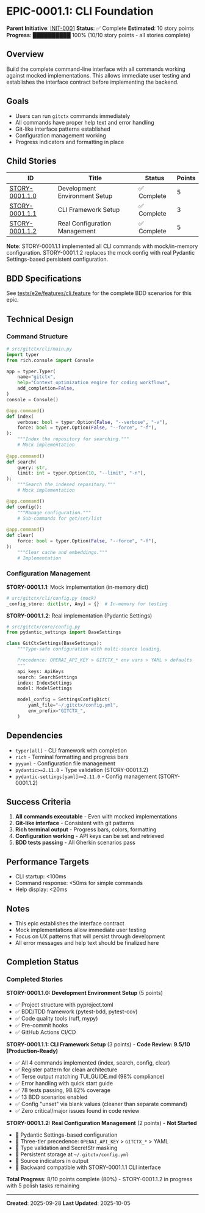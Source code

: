 # EPIC-0001.1: CLI Foundation

**Parent Initiative**: [INIT-0001](../README.md)
**Status**: ✅ Complete
**Estimated**: 10 story points
**Progress**: ██████████ 100% (10/10 story points - all stories complete)

## Overview

Build the complete command-line interface with all commands working against mocked implementations. This allows immediate user testing and establishes the interface contract before implementing the backend.

## Goals

- Users can run `gitctx` commands immediately
- All commands have proper help text and error handling  
- Git-like interface patterns established
- Configuration management working
- Progress indicators and formatting in place

## Child Stories

| ID | Title | Status | Points |
|----|-------|--------|--------|
| [STORY-0001.1.0](STORY-0001.1.0/README.md) | Development Environment Setup | ✅ Complete | 5 |
| [STORY-0001.1.1](STORY-0001.1.1/README.md) | CLI Framework Setup | ✅ Complete | 3 |
| [STORY-0001.1.2](STORY-0001.1.2/README.md) | Real Configuration Management | ✅ Complete | 5 |

**Note**: STORY-0001.1.1 implemented all CLI commands with mock/in-memory configuration. STORY-0001.1.2 replaces the mock config with real Pydantic Settings-based persistent configuration.

## BDD Specifications

See [tests/e2e/features/cli.feature](../../../../tests/e2e/features/cli.feature) for the complete BDD scenarios for this epic.

## Technical Design

### Command Structure

```python
# src/gitctx/cli/main.py
import typer
from rich.console import Console

app = typer.Typer(
    name="gitctx",
    help="Context optimization engine for coding workflows",
    add_completion=False,
)
console = Console()

@app.command()
def index(
    verbose: bool = typer.Option(False, "--verbose", "-v"),
    force: bool = typer.Option(False, "--force", "-f"),
):
    """Index the repository for searching."""
    # Mock implementation
    
@app.command()
def search(
    query: str,
    limit: int = typer.Option(10, "--limit", "-n"),
):
    """Search the indexed repository."""
    # Mock implementation

@app.command()
def config():
    """Manage configuration."""
    # Sub-commands for get/set/list
    
@app.command()
def clear(
    force: bool = typer.Option(False, "--force", "-f"),
):
    """Clear cache and embeddings."""
    # Implementation
```

### Configuration Management

**STORY-0001.1.1**: Mock implementation (in-memory dict)
```python
# src/gitctx/cli/config.py (mock)
_config_store: dict[str, Any] = {}  # In-memory for testing
```

**STORY-0001.1.2**: Real implementation (Pydantic Settings)
```python
# src/gitctx/core/config.py
from pydantic_settings import BaseSettings

class GitCtxSettings(BaseSettings):
    """Type-safe configuration with multi-source loading.

    Precedence: OPENAI_API_KEY > GITCTX_* env vars > YAML > defaults
    """
    api_keys: ApiKeys
    search: SearchSettings
    index: IndexSettings
    model: ModelSettings

    model_config = SettingsConfigDict(
        yaml_file="~/.gitctx/config.yml",
        env_prefix="GITCTX_",
    )
```

## Dependencies

- `typer[all]` - CLI framework with completion
- `rich` - Terminal formatting and progress bars
- `pyyaml` - Configuration file management
- `pydantic>=2.11.0` - Type validation (STORY-0001.1.2)
- `pydantic-settings[yaml]>=2.11.0` - Config management (STORY-0001.1.2)

## Success Criteria

1. **All commands executable** - Even with mocked implementations
2. **Git-like interface** - Consistent with git patterns
3. **Rich terminal output** - Progress bars, colors, formatting
4. **Configuration working** - API keys can be set and retrieved
5. **BDD tests passing** - All Gherkin scenarios pass

## Performance Targets

- CLI startup: <100ms
- Command response: <50ms for simple commands
- Help display: <20ms

## Notes

- This epic establishes the interface contract
- Mock implementations allow immediate user testing
- Focus on UX patterns that will persist through development
- All error messages and help text should be finalized here

## Completion Status

### Completed Stories

**STORY-0001.1.0: Development Environment Setup** (5 points)
- ✅ Project structure with pyproject.toml
- ✅ BDD/TDD framework (pytest-bdd, pytest-cov)
- ✅ Code quality tools (ruff, mypy)
- ✅ Pre-commit hooks
- ✅ GitHub Actions CI/CD

**STORY-0001.1.1: CLI Framework Setup** (3 points) - **Code Review: 9.5/10 (Production-Ready)**
- ✅ All 4 commands implemented (index, search, config, clear)
- ✅ Register pattern for clean architecture
- ✅ Terse output matching TUI_GUIDE.md (98% compliance)
- ✅ Error handling with quick start guide
- ✅ 78 tests passing, 98.82% coverage
- ✅ 13 BDD scenarios enabled
- ✅ Config "unset" via blank values (cleaner than separate command)
- ✅ Zero critical/major issues found in code review

**STORY-0001.1.2: Real Configuration Management** (2 points) - **Not Started**
- 🔵 Pydantic Settings-based configuration
- 🔵 Three-tier precedence: `OPENAI_API_KEY` > `GITCTX_*` > YAML
- 🔵 Type validation and SecretStr masking
- 🔵 Persistent storage at `~/.gitctx/config.yml`
- 🔵 Source indicators in output
- 🔵 Backward compatible with STORY-0001.1.1 CLI interface

**Total Progress**: 8/10 points complete (80%) - STORY-0001.1.2 in progress with 5 polish tasks remaining

---

**Created**: 2025-09-28
**Last Updated**: 2025-10-05
